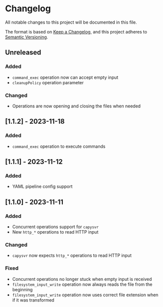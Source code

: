# Changelog

All notable changes to this project will be documented in this file.

The format is based on [Keep a Changelog](https://keepachangelog.com/en/1.0.0/),
and this project adheres to [Semantic Versioning](https://semver.org/spec/v2.0.0.html).

## Unreleased

### Added

- `command_exec` operation now can accept empty input
- `cleanupPolicy` operation parameter

### Changed

- Operations are now opening and closing the files when needed

## [1.1.2] - 2023-11-18

### Added

- `command_exec` operation to execute commands

## [1.1.1] - 2023-11-12

### Added

- YAML pipeline config support

## [1.1.0] - 2023-11-11

### Added

- Concurrent operations support for `capysvr`
- New `http_*` operations to read HTTP input

### Changed

- `capysvr` now expects `http_*` operations to read HTTP input

### Fixed

- Concurrent operations no longer stuck when empty input is received
- `filesystem_input_write` operation now always reads the file from the beginning
- `filesystem_input_write` operation now uses correct file extension when if it was transformed